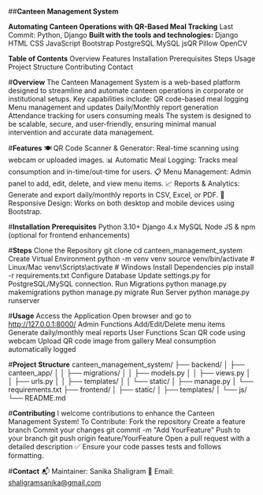 ##__Canteen Management System__

__Automating Canteen Operations with QR-Based Meal Tracking__
Last Commit: Python, Django
__Built with the tools and technologies:__
Django HTML CSS JavaScript Bootstrap PostgreSQL MySQL jsQR Pillow OpenCV

__Table of Contents__
Overview
Features
Installation
Prerequisites
Steps
Usage
Project Structure
Contributing
Contact

#__Overview__
The Canteen Management System is a web-based platform designed to streamline and automate canteen operations in corporate or institutional setups.
Key capabilities include:
QR code-based meal logging
Menu management and updates
Daily/Monthly report generation
Attendance tracking for users consuming meals
The system is designed to be scalable, secure, and user-friendly, ensuring minimal manual intervention and accurate data management.

#__Features__
🍽️ QR Code Scanner & Generator: Real-time scanning using webcam or uploaded images.
📊 Automatic Meal Logging: Tracks meal consumption and in-time/out-time for users.
📋 Menu Management: Admin panel to add, edit, delete, and view menu items.
📈 Reports & Analytics: Generate and export daily/monthly reports in CSV, Excel, or PDF.
📱 Responsive Design: Works on both desktop and mobile devices using Bootstrap.

#__Installation__
__Prerequisites__
Python 3.10+
Django 4.x
MySQL
Node JS & npm (optional for frontend enhancements)

#__Steps__
Clone the Repository
git clone <your-repo-url>
cd canteen_management_system
Create Virtual Environment
python -m venv venv
source venv/bin/activate   # Linux/Mac
venv\Scripts\activate      # Windows
Install Dependencies
pip install -r requirements.txt
Configure Database
Update settings.py for PostgreSQL/MySQL connection.
Run Migrations
python manage.py makemigrations
python manage.py migrate
Run Server
python manage.py runserver

#__Usage__
Access the Application
Open browser and go to http://127.0.0.1:8000/
Admin Functions
Add/Edit/Delete menu items
Generate daily/monthly meal reports
User Functions
Scan QR code using webcam
Upload QR code image from gallery
Meal consumption automatically logged

#__Project Structure__
canteen_management_system/
├── backend/
│   ├── canteen_app/
│   │   ├── migrations/
│   │   ├── models.py
│   │   ├── views.py
│   │   ├── urls.py
│   │   ├── templates/
│   │   └── static/
│   ├── manage.py
│   └── requirements.txt
├── frontend/
│   ├── static/
│   ├── templates/
│   └── js/
└── README.md

#__Contributing__
I welcome contributions to enhance the Canteen Management System!
To Contribute:
Fork the repository
Create a feature branch
Commit your changes
git commit -m "Add YourFeature"
Push to your branch
git push origin feature/YourFeature
Open a pull request with a detailed description
✅ Ensure your code passes tests and follows formatting.

#__Contact__
📬 Maintainer: Sanika Shaligram
📧 Email: shaligramsanika@gmail.com
